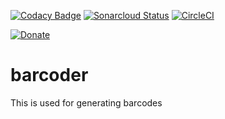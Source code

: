 [![Codacy Badge](https://api.codacy.com/project/badge/Grade/c8b6628a883949d6a5a09d96ad2ecc2f)](https://app.codacy.com/app/Gaardsholt/barcoder?utm_source=github.com&utm_medium=referral&utm_content=Gaardsholt/barcoder&utm_campaign=Badge_Grade_Dashboard)
[![Sonarcloud Status](https://sonarcloud.io/api/project_badges/measure?project=Gaardsholt_barcoder&metric=alert_status)](https://sonarcloud.io/dashboard?id=Gaardsholt_barcoder)
[![CircleCI](https://circleci.com/gh/Gaardsholt/barcoder.svg?style=svg)](https://circleci.com/gh/Gaardsholt/barcoder)

[![Donate](https://img.shields.io/badge/Donate-PayPal-green.svg)](https://www.paypal.com/cgi-bin/webscr?cmd=_s-xclick&hosted_button_id=9KPNVPZ6HKYSQ&source=url)

# barcoder

This is used for generating barcodes
